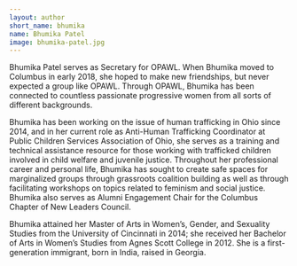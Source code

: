 ```yaml
---
layout: author
short_name: bhumika
name: Bhumika Patel
image: bhumika-patel.jpg
---
```

Bhumika Patel serves as Secretary for OPAWL. When Bhumika moved to Columbus in early 2018, she hoped to make new friendships, but never expected a group like OPAWL. Through OPAWL, Bhumika has been connected to countless passionate progressive women from all sorts of different backgrounds.

Bhumika has been working on the issue of human trafficking in Ohio since 2014, and in her current role as Anti-Human Trafficking Coordinator at Public Children Services Association of Ohio, she serves as a training and technical assistance resource for those working with trafficked children involved in child welfare and juvenile justice. Throughout her professional career and personal life, Bhumika has sought to create safe spaces for marginalized groups through grassroots coalition building as well as through facilitating workshops on topics related to feminism and social justice. Bhumika also serves as Alumni Engagement Chair for the Columbus Chapter of New Leaders Council.

Bhumika attained her Master of Arts in Women’s, Gender, and Sexuality Studies from the University of Cincinnati in 2014; she received her Bachelor of Arts in Women’s Studies from Agnes Scott College in 2012. She is a first-generation immigrant, born in India, raised in Georgia.
